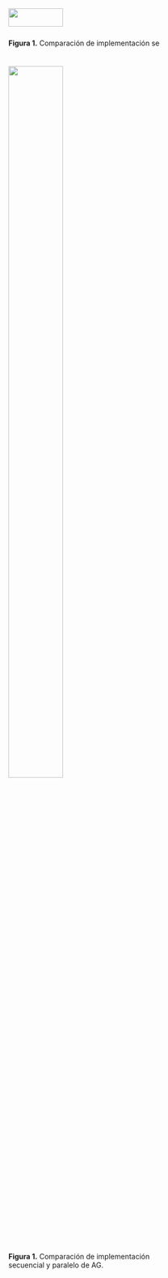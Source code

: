 <div id="fig1" style="width:300px; height=100px; overflow: auto;overflow-x: scroll;">
  <div class="background" style="width: 300px; height: 100px; white-space: nowrap; overflow-x: scroll; border: 0; padding: 0;">
<img src="https://github.com/eduardovaldesga/SimulacionSistemas/blob/master/p11/p11_violinObjetivos.png" height="60%"/><br>
<b>Figura 1.</b> Comparación de implementación secuencial y paralelo de AG.
</div>
</div>


<p align="center">
<div id="fig1" style="width:300px; height=200px">
<img src="https://github.com/eduardovaldesga/SimulacionSistemas/blob/master/p11/p11_violinObjetivos.png" height="60%" width="60%"/><br>
<b>Figura 1.</b> Comparación de implementación secuencial y paralelo de AG.
</div>
</p>
